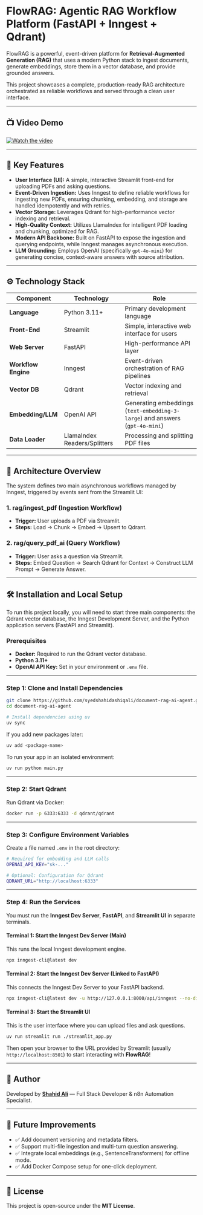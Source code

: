 # FlowRAG: Agentic RAG Workflow Platform (FastAPI + Inngest + Qdrant)

FlowRAG is a powerful, event-driven platform for **Retrieval-Augmented Generation (RAG)** that uses a modern Python stack to ingest documents, generate embeddings, store them in a vector database, and provide grounded answers.

This project showcases a complete, production-ready RAG architecture orchestrated as reliable workflows and served through a clean user interface.

---

## 📺 Video Demo

[![Watch the video](https://i9.ytimg.com/vi_webp/eunl83jkD_8/mq2.webp?sqp=CLC11ccG-oaymwEmCMACELQB8quKqQMa8AEB-AH-CYAC0AWKAgwIABABGCwgZShIMA8=&rs=AOn4CLC-knr82tV7fiRRms1qVUBXPdy-iA)](https://youtu.be/eunl83jkD_8)

---

## 🚀 Key Features

* **User Interface (UI):** A simple, interactive Streamlit front-end for uploading PDFs and asking questions.
* **Event-Driven Ingestion:** Uses Inngest to define reliable workflows for ingesting new PDFs, ensuring chunking, embedding, and storage are handled idempotently and with retries.
* **Vector Storage:** Leverages Qdrant for high-performance vector indexing and retrieval.
* **High-Quality Context:** Utilizes LlamaIndex for intelligent PDF loading and chunking, optimized for RAG.
* **Modern API Backbone:** Built on FastAPI to expose the ingestion and querying endpoints, while Inngest manages asynchronous execution.
* **LLM Grounding:** Employs OpenAI (specifically `gpt-4o-mini`) for generating concise, context-aware answers with source attribution.

---

## ⚙️ Technology Stack

| Component           | Technology                   | Role                                                                         |
| ------------------- | ---------------------------- | ---------------------------------------------------------------------------- |
| **Language**        | Python 3.11+                 | Primary development language                                                 |
| **Front-End**       | Streamlit                    | Simple, interactive web interface for users                                  |
| **Web Server**      | FastAPI                      | High-performance API layer                                                   |
| **Workflow Engine** | Inngest                      | Event-driven orchestration of RAG pipelines                                  |
| **Vector DB**       | Qdrant                       | Vector indexing and retrieval                                                |
| **Embedding/LLM**   | OpenAI API                   | Generating embeddings (`text-embedding-3-large`) and answers (`gpt-4o-mini`) |
| **Data Loader**     | LlamaIndex Readers/Splitters | Processing and splitting PDF files                                           |

---

## 📐 Architecture Overview

The system defines two main asynchronous workflows managed by Inngest, triggered by events sent from the Streamlit UI:

### **1. rag/ingest_pdf (Ingestion Workflow)**

* **Trigger:** User uploads a PDF via Streamlit.
* **Steps:** Load → Chunk → Embed → Upsert to Qdrant.

### **2. rag/query_pdf_ai (Query Workflow)**

* **Trigger:** User asks a question via Streamlit.
* **Steps:** Embed Question → Search Qdrant for Context → Construct LLM Prompt → Generate Answer.

---

## 🛠️ Installation and Local Setup

To run this project locally, you will need to start three main components: the Qdrant vector database, the Inngest Development Server, and the Python application servers (FastAPI and Streamlit).

### **Prerequisites**

* **Docker:** Required to run the Qdrant vector database.
* **Python 3.11+**
* **OpenAI API Key:** Set in your environment or `.env` file.

---

### **Step 1: Clone and Install Dependencies**

```bash
git clone https://github.com/syedshahidashiqali/document-rag-ai-agent.git
cd document-rag-ai-agent

# Install dependencies using uv
uv sync
```

If you add new packages later:

```bash
uv add <package-name>
```

To run your app in an isolated environment:

```bash
uv run python main.py
```

---

### **Step 2: Start Qdrant**

Run Qdrant via Docker:

```bash
docker run -p 6333:6333 -d qdrant/qdrant
```

---

### **Step 3: Configure Environment Variables**

Create a file named `.env` in the root directory:

```bash
# Required for embedding and LLM calls
OPENAI_API_KEY="sk-..."

# Optional: Configuration for Qdrant
QDRANT_URL="http://localhost:6333"
```

---

### **Step 4: Run the Services**

You must run the **Inngest Dev Server**, **FastAPI**, and **Streamlit UI** in separate terminals.

#### **Terminal 1: Start the Inngest Dev Server (Main)**

This runs the local Inngest development engine.

```bash
npx inngest-cli@latest dev
```

#### **Terminal 2: Start the Inngest Dev Server (Linked to FastAPI)**

This connects the Inngest Dev Server to your FastAPI backend.

```bash
npx inngest-cli@latest dev -u http://127.0.0.1:8000/api/inngest --no-discovery
```

#### **Terminal 3: Start the Streamlit UI**

This is the user interface where you can upload files and ask questions.

```bash
uv run streamlit run ./streamlit_app.py
```

Then open your browser to the URL provided by Streamlit (usually `http://localhost:8501`) to start interacting with **FlowRAG**!

---

## 🧠 Author

Developed by [**Shahid Ali**](https://github.com/syedshahidashiqali) — Full Stack Developer & n8n Automation Specialist.

---

## 🧩 Future Improvements

* ✅ Add document versioning and metadata filters.
* ✅ Support multi-file ingestion and multi-turn question answering.
* ✅ Integrate local embeddings (e.g., SentenceTransformers) for offline mode.
* ✅ Add Docker Compose setup for one-click deployment.

---

## 📜 License

This project is open-source under the **MIT License**.

